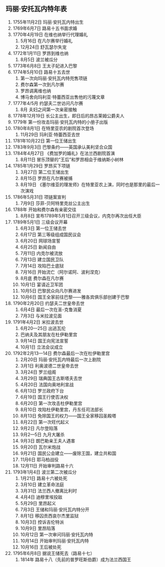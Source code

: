 ## 玛丽·安托瓦内特年表

1. 1755年11月2日	玛丽·安托瓦内特出生
1. 1769年6月7日	    路易十五书面求婚
1. 1770年4月19日	在维也纳举行代理婚礼
    1. 5月16日	    在凡尔赛举行婚礼
    1. 12月24日	    舒瓦瑟尔失宠
1. 1772年1月11日	罗昂到维也纳
    1. 8月5日	    波兰被瓜分
1. 1773年6月8日	    王太子妃进入巴黎
1. 1774年5月10日	路易十五去世
    1. 第一次向玛丽·安托瓦内特兜售项链
    1. 费尔森第一次到凡尔赛
    1. 罗昂调离维也纳
    1. 博马舍向玛利亚·特蕾西亚出售他的污蔑文章
1. 1777年4/5月	    约瑟夫二世访问凡尔赛
    1. 8月          夫妇之间第一次亲密接触
1. 1778年12月19日	长公主出生，即日后的昂古莱姆公爵夫人
1. 1779年	        第一份攻击玛丽·安托瓦内特的小册子出版
1. 1780年8月1日	    在特里亚农的剧院首次登场
    1. 11月29日	    玛利亚·特蕾西亚去世
1. 1781年10月22日	第一位王储出生
1. 1783年9月3日	    巴黎条约——英国承认美利坚合众国
1. 1784年4月27日	《费加罗的婚礼》在法兰西剧院首演
    1. 8月11日  	冒乐顶替的“王后”和罗昂相会于维纳斯小树林
1. 1785年1月29日	罗昂买下项链
    1. 3月27日	    第二位王储出生
    1. 8月15日	    罗昂在凡尔赛被捕
    1. 8月19日	    《塞尔维亚的理发师》在特里亚农上演，同时也是那里的最后一次演戏
1. 1786年5月31日	项链案宣判
    1. 7月9日	    莎菲-贝阿特里克丝公主出生
1. 1788年	        开始和费尔森有亲密交往
    1. 8月8日	    宣布1789年5月1日召开三级会议，内克尔再次出任大臣
1. 1789年5月1日	    三级会议开幕
    1. 6月3日	    第一位王储去世
    1. 6月17日	    第三等级组成国民议会
    1. 6月20日  	网球场宣誓
    1. 6月25日  	新闻自由
    1. 7月11日  	内克尔被流放
    1. 7月13日  	建立国民卫队
    1. 7月14日	    攻陷巴士底狱
    1. 7月16日	    开始流亡（阿尔诺阿、波利涅克）
    1. 8月底	    费尔森在凡尔赛
    1. 10月1日	    宴请近卫军团
    1. 10月5日	    巴黎民众向凡尔赛进发
    1. 10月6日	    国王全家前往巴黎——雅各宾俱乐部创建于巴黎
1. 1790年2月20日	约瑟夫二世皇帝去世
    1. 6月4日	    最后一次在圣-克鲁消夏
    1. 7月3日	    与米拉波见面
1. 1791年4月2日	    米拉波去世
    1. 6月20—25日	出逃瓦伦
    1. 巴纳夫及其朋友在杜伊勒里宫
    1. 9月14日	    国王向宪法宣誓
    1. 10月1日	    立法会议成立
1. 1792年2月13—14日	费尔森最后一次在杜伊勒里宫
    1. 2月20日	    玛丽·安托瓦内特最后一次上剧院
    1. 3月1日	    利奥波德二世皇帝去世
    1. 3月24日	    罗兰组阁
    1. 3月29日	    瑞典国王古斯塔夫去世
    1. 4月20日  	法国向奥地利宣战
    1. 6月13日	    罗兰政府下台
    1. 6月19日	    国王行使否决权
    1. 6月20日	    第一次攻击杜伊勒里宫
    1. 8月10日	    攻陷杜伊勒里宫，丹东任司法部长
    1. 8月13日	    免除国王的权力——国王全家移囚圣殿塔
    1. 8月22日	    第一次旺代起义
    1. 9月2日	    凡尔登陷落
    1. 9月2—5日	    九月大屠杀
    1. 9月3日	    朗巴勒亲王夫人遇害
    1. 9月20日	    瓦尔米炮战
    1. 9月21日	    国民公会建立——废除王国，建立共和国
    1. 11月6日	    耶马柏战役
    1. 12月11日	    开始审判路易十六
1. 1793年1月4日	    波兰第二次被瓜分
    1. 1月21日	    路易十六被处死
    1. 3月10日	    建立革命法庭
    1. 3月31日	    法兰西人撤离比利时
    1. 4月4日	    迪穆里埃投敌
    1. 5月29日	    里昂起义
    1. 7月3日	    王储和玛丽·安托瓦内特分开
    1. 8月1日	    移囚贡西哀尔杰里监狱
    1. 10月3日  	控诉吉伦特派
    1. 10月9日  	里昂陷落
    1. 10月12日 	第一次审问玛丽·安托瓦内特
    1. 10月14日	    开始审判玛丽·安托瓦内特
    1. 10月16日 	王后被处死
1. 1795年6月8日	    据说王储死去（路易十七）
    1. 1814年	    路易十八（先前的普罗旺斯伯爵）成为法兰西国王
